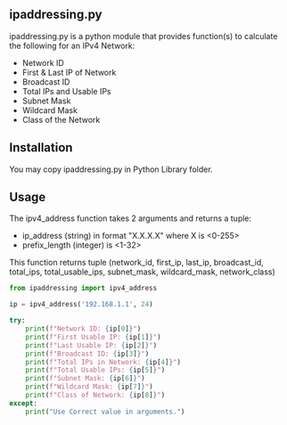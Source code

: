 ## ipaddressing.py
ipaddressing.py is a python module that provides function(s) to calculate the following for an IPv4 Network:
- Network ID
- First & Last IP of Network
- Broadcast ID
- Total IPs and Usable IPs
- Subnet Mask
- Wildcard Mask
- Class of the Network

## Installation
You may copy ipaddressing.py in Python Library folder.

## Usage
The ipv4_address function takes 2 arguments and returns a tuple:
- ip_address (string) in format "X.X.X.X" where X is <0-255>
- prefix_length (integer) is <1-32>

This function returns tuple (network_id, first_ip, last_ip, broadcast_id, total_ips, total_usable_ips, subnet_mask, wildcard_mask, network_class)

```python
from ipaddressing import ipv4_address

ip = ipv4_address('192.168.1.1', 24)

try:
    print(f"Network ID: {ip[0]}")
    print(f"First Usable IP: {ip[1]}")
    print(f"Last Usable IP: {ip[2]}")
    print(f"Broadcast ID: {ip[3]}")
    print(f"Total IPs in Network: {ip[4]}")
    print(f"Total Usable IPs: {ip[5]}")
    print(f"Subnet Mask: {ip[6]}")
    print(f"Wildcard Mask: {ip[7]}")
    print(f"Class of Network: {ip[8]}")
except:
    print("Use Correct value in arguments.")
```
